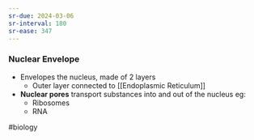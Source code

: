 ```yaml
---
sr-due: 2024-03-06
sr-interval: 180
sr-ease: 347
---
```

### Nuclear Envelope
- Envelopes the nucleus, made of 2 layers
	- Outer layer connected to [[Endoplasmic Reticulum]]
- **Nuclear pores** 
  transport substances into and out of the nucleus eg:
	- Ribosomes
	- RNA

#biology 